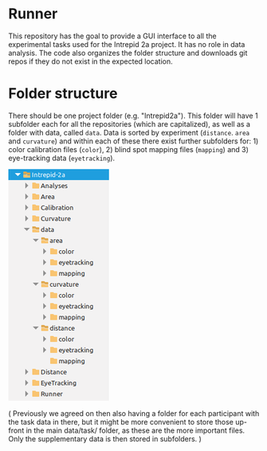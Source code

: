 # Runner

This repository has the goal to provide a GUI interface to all the experimental tasks used for the Intrepid 2a project. It has no role in data analysis. The code also organizes the folder structure and downloads git repos if they do not exist in the expected location.

# Folder structure

There should be one project folder (e.g. "Intrepid2a"). This folder will have 1 subfolder each for all the repositories (which are capitalized), as well as a folder with data, called `data`. Data is sorted by experiment (`distance`. `area` and `curvature`) and within each of these there exist further subfolders for: 1) color calibration files (`color`), 2) blind spot mapping files (`mapping`) and 3) eye-tracking data (`eyetracking`).

![illustration of folder structure as explained above](folder_structure.png)

( Previously we agreed on then also having a folder for each participant with the task data in there, but it might be more convenient to store those up-front in the main data/task/ folder, as these are the more important files. Only the supplementary data is then stored in subfolders. )

